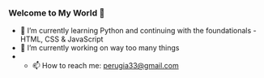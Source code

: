 ### Welcome to My World 👋

- 🌱 I’m currently learning Python and continuing with the foundationals -HTML, CSS & JavaScript
-  🔭 I’m currently working on way too many things
-  - 📫 How to reach me: perugia33@gmail.com

<!--
**perugia33/perugia33** is a ✨ _special_ ✨ repository because its `README.md` (this file) appears on your GitHub profile.

Here are some ideas to get you started:

- 🔭 I’m currently working on ...
- 🌱 I’m currently learning ...
- 👯 I’m looking to collaborate on ...
- 🤔 I’m looking for help with ...
- 💬 Ask me about ...
- 📫 How to reach me: ...
- 😄 Pronouns: ...
- ⚡ Fun fact: ...
-->
